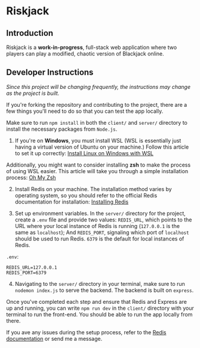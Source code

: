 # Riskjack

## Introduction

Riskjack is a **work-in-progress**, full-stack web application where two players can play a modified, chaotic version of Blackjack online.

## Developer Instructions

_Since this project will be changing frequently, the instructions may change as the project is built._

If you're forking the repository and contributing to the project, there are a few things you'll need to do so that you can test the app locally.

Make sure to run `npm install` in both the `client/` and `server/` directory to install the necessary packages from `Node.js`.

1. If you're on **Windows**, you must install WSL (WSL is essentially just having a virtual version of Ubuntu on your machine.) Follow this article to set it up correctly: [Install Linux on Windows with WSL](https://learn.microsoft.com/en-us/windows/wsl/install)

Additionally, you might want to consider installing **zsh** to make the process of using WSL easier. This article will take you through a simple installation process: [Oh My Zsh](https://ohmyz.sh/)

2. Install Redis on your machine. The installation method varies by operating system, so you should refer to the official Redis documentation for installation: [Installing Redis](https://redis.io/docs/getting-started/installation/)

3. Set up environment variables. In the `server/` directory for the project, create a `.env` file and provide two values: `REDIS_URL`, which points to the URL where your local instance of Redis is running (`127.0.0.1` is the same as `localhost`); And `REDIS_PORT`, signaling which port of `localhost` should be used to run Redis. `6379` is the default for local instances of Redis.

`.env`:

```env
REDIS_URL=127.0.0.1
REDIS_PORT=6379
```

4. Navigating to the `server/` directory in your terminal, make sure to run `nodemon index.js` to serve the backend. The backend is built on `express`.

Once you've completed each step and ensure that Redis and Express are up and running, you can write `npm run dev` in the `client/` directory with your terminal to run the front-end. You should be able to run the app locally from there.

If you ave any issues during the setup process, refer to the [Redis documentation](https://redis.io/docs/) or send me a message.
